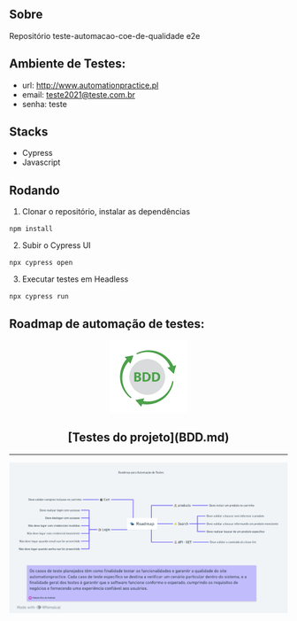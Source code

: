 ## Sobre

Repositório teste-automacao-coe-de-qualidade e2e

## Ambiente de Testes:

-   url: http://www.automationpractice.pl
-   email: teste2021@teste.com.br
-   senha: teste

## Stacks
- Cypress
- Javascript

## Rodando

1. Clonar o repositório, instalar as dependências
```
npm install
```

2. Subir o Cypress UI
```
npx cypress open 
```

3. Executar testes em Headless
```
npx cypress run 
```

## Roadmap de automação de testes:

<p align="center">
  <img src="image/bdd.png" alt="Alt Text" />
</p>

<h2 align="center">[Testes do projeto](BDD.md)</h2>


---
![Alt Text](image/roadmap.png)





